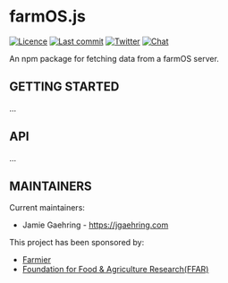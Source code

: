 # farmOS.js

[![Licence](https://img.shields.io/badge/Licence-GPL%203.0-blue.svg)](https://opensource.org/licenses/GPL-3.0/)
[![Last commit](https://img.shields.io/github/last-commit/farmOS/farmOS.js.svg?style=flat)](https://github.com/farmOS/farmOS-client/commits)
[![Twitter](https://img.shields.io/twitter/follow/farmOSorg.svg?label=%40farmOSorg&style=flat)](https://twitter.com/farmOSorg)
[![Chat](https://img.shields.io/matrix/farmOS:matrix.org.svg)](https://riot.im/app/#/room/#farmOS:matrix.org)

An npm package for fetching data from a farmOS server.

## GETTING STARTED
...

## API
...

## MAINTAINERS

Current maintainers:
 * Jamie Gaehring - https://jgaehring.com

This project has been sponsored by:
 * [Farmier](http://farmier.com)
 * [Foundation for Food & Agriculture Research(FFAR)](https://foundationfar.org/)
